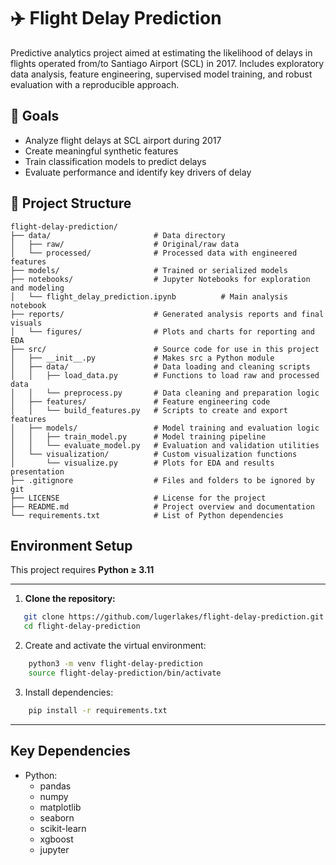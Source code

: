 # ✈️ Flight Delay Prediction

Predictive analytics project aimed at estimating the likelihood of delays in flights operated from/to Santiago Airport (SCL) in 2017. Includes exploratory data analysis, feature engineering, supervised model training, and robust evaluation with a reproducible approach.

## 🧠 Goals
- Analyze flight delays at SCL airport during 2017
- Create meaningful synthetic features
- Train classification models to predict delays
- Evaluate performance and identify key drivers of delay

## 📁 Project Structure
```
flight-delay-prediction/
├── data/                       # Data directory
│   ├── raw/                    # Original/raw data
│   └── processed/              # Processed data with engineered features
├── models/                     # Trained or serialized models
├── notebooks/                  # Jupyter Notebooks for exploration and modeling
│   └── flight_delay_prediction.ipynb          # Main analysis notebook
├── reports/                    # Generated analysis reports and final visuals
│   └── figures/                # Plots and charts for reporting and EDA
├── src/                        # Source code for use in this project
│   ├── __init__.py             # Makes src a Python module
│   ├── data/                   # Data loading and cleaning scripts
│   │   ├── load_data.py        # Functions to load raw and processed data
│   │   └── preprocess.py       # Data cleaning and preparation logic
│   ├── features/               # Feature engineering code
│   │   └── build_features.py   # Scripts to create and export features
│   ├── models/                 # Model training and evaluation logic
│   │   ├── train_model.py      # Model training pipeline
│   │   └── evaluate_model.py   # Evaluation and validation utilities
│   └── visualization/          # Custom visualization functions
│       └── visualize.py        # Plots for EDA and results presentation
├── .gitignore                  # Files and folders to be ignored by git
├── LICENSE                     # License for the project
├── README.md                   # Project overview and documentation
└── requirements.txt            # List of Python dependencies
```
## Environment Setup
This project requires **Python ≥ 3.11**

---

1. **Clone the repository:**
 ```bash
    git clone https://github.com/lugerlakes/flight-delay-prediction.git
    cd flight-delay-prediction
```
2. Create and activate the virtual environment:

```bash
    python3 -m venv flight-delay-prediction
    source flight-delay-prediction/bin/activate
```
3. Install dependencies:

```bash
    pip install -r requirements.txt
```
---

## Key Dependencies
- Python:
    - pandas
    - numpy
    - matplotlib
    - seaborn
    - scikit-learn
    - xgboost
    - jupyter

